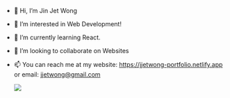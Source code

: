 - 👋 Hi, I’m Jin Jet Wong
- 👀 I’m interested in Web Development!
- 🌱 I’m currently learning React.
- 💞️ I’m looking to collaborate on Websites 
- 📫 You can reach me at my website: https://jjetwong-portfolio.netlify.app or email: jjetwong@gmail.com

  ![](https://komarev.com/ghpvc/?username=jjetwong&color=grey)

<!---
jjetwong/jjetwong is a ✨ special ✨ repository because its `README.md` (this file) appears on your GitHub profile.
You can click the Preview link to take a look at your changes.
--->
